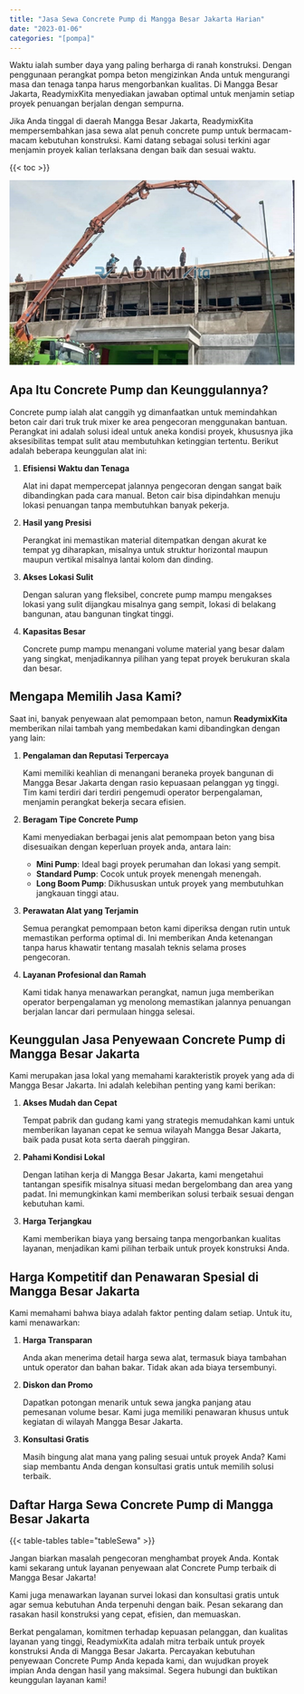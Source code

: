 ```yaml
---
title: "Jasa Sewa Concrete Pump di Mangga Besar Jakarta Harian"
date: "2023-01-06"
categories: "[pompa]"
---
```


Waktu ialah sumber daya yang paling berharga di ranah konstruksi. Dengan penggunaan perangkat pompa beton mengizinkan Anda untuk mengurangi masa dan tenaga tanpa harus mengorbankan kualitas. Di Mangga Besar Jakarta, ReadymixKita menyediakan jawaban optimal untuk menjamin setiap proyek penuangan berjalan dengan sempurna.

Jika Anda tinggal di daerah Mangga Besar Jakarta, ReadymixKita mempersembahkan jasa sewa alat penuh concrete pump untuk bermacam-macam kebutuhan konstruksi. Kami datang sebagai solusi terkini agar menjamin proyek kalian terlaksana dengan baik dan sesuai waktu.

{{< toc >}}

![Jasa Sewa Concrete Pump di Mangga Besar Jakarta Harian](/images/pompa/sewa-pompa-05.jpg)

## Apa Itu Concrete Pump dan Keunggulannya?

Concrete pump ialah alat canggih yg dimanfaatkan untuk memindahkan beton cair dari truk truk mixer ke area pengecoran menggunakan bantuan. Perangkat ini adalah solusi ideal untuk aneka kondisi proyek, khususnya jika aksesibilitas tempat sulit atau membutuhkan ketinggian tertentu. Berikut adalah beberapa keunggulan alat ini:

1. **Efisiensi Waktu dan Tenaga**

   Alat ini dapat mempercepat jalannya pengecoran dengan sangat baik dibandingkan pada cara manual. Beton cair bisa dipindahkan menuju lokasi penuangan tanpa membutuhkan banyak pekerja.

2. **Hasil yang Presisi**

   Perangkat ini memastikan material ditempatkan dengan akurat ke tempat yg diharapkan, misalnya untuk struktur horizontal maupun maupun vertikal misalnya lantai kolom dan dinding.

3. **Akses Lokasi Sulit**

   Dengan saluran yang fleksibel, concrete pump mampu mengakses lokasi yang sulit dijangkau misalnya gang sempit, lokasi di belakang bangunan, atau bangunan tingkat tinggi.

4. **Kapasitas Besar**

   Concrete pump mampu menangani volume material yang besar dalam yang singkat, menjadikannya pilihan yang tepat proyek berukuran skala dan besar.

## Mengapa Memilih Jasa Kami?

Saat ini, banyak penyewaan alat pemompaan beton, namun **ReadymixKita** memberikan nilai tambah yang membedakan kami dibandingkan dengan yang lain:

1. **Pengalaman dan Reputasi Terpercaya**

   Kami memiliki keahlian di menangani beraneka proyek bangunan di Mangga Besar Jakarta dengan rasio kepuasaan pelanggan yg tinggi. Tim kami terdiri dari terdiri pengemudi operator berpengalaman, menjamin perangkat bekerja secara efisien.

2. **Beragam Tipe Concrete Pump**

   Kami menyediakan berbagai jenis alat pemompaan beton yang bisa disesuaikan dengan keperluan proyek anda, antara lain:
   - **Mini Pump**: Ideal bagi proyek perumahan dan lokasi yang sempit.
   - **Standard Pump**: Cocok untuk proyek menengah menengah.
   - **Long Boom Pump**: Dikhususkan untuk proyek yang membutuhkan jangkauan tinggi atau.

3. **Perawatan Alat yang Terjamin**

   Semua perangkat pemompaan beton kami diperiksa dengan rutin untuk memastikan performa optimal di. Ini memberikan Anda ketenangan tanpa harus khawatir tentang masalah teknis selama proses pengecoran.

4. **Layanan Profesional dan Ramah**

   Kami tidak hanya menawarkan perangkat, namun juga memberikan operator berpengalaman yg menolong memastikan jalannya penuangan berjalan lancar dari permulaan hingga selesai.

## Keunggulan Jasa Penyewaan Concrete Pump di Mangga Besar Jakarta

Kami merupakan jasa lokal yang memahami karakteristik proyek yang ada di Mangga Besar Jakarta. Ini adalah kelebihan penting yang kami berikan:

1. **Akses Mudah dan Cepat**

   Tempat pabrik dan gudang kami yang strategis memudahkan kami untuk memberikan layanan cepat ke semua wilayah Mangga Besar Jakarta, baik pada pusat kota serta daerah pinggiran.

2. **Pahami Kondisi Lokal**

   Dengan latihan kerja di Mangga Besar Jakarta, kami mengetahui tantangan spesifik misalnya situasi medan bergelombang dan area yang padat. Ini memungkinkan kami memberikan solusi terbaik sesuai dengan kebutuhan kami.

3. **Harga Terjangkau**

   Kami memberikan biaya yang bersaing tanpa mengorbankan kualitas layanan, menjadikan kami pilihan terbaik untuk proyek konstruksi Anda.

## Harga Kompetitif dan Penawaran Spesial di Mangga Besar Jakarta

Kami memahami bahwa biaya adalah faktor penting dalam setiap. Untuk itu, kami menawarkan:

1. **Harga Transparan**

   Anda akan menerima detail harga sewa alat, termasuk biaya tambahan untuk operator dan bahan bakar. Tidak akan ada biaya tersembunyi.

2. **Diskon dan Promo**

   Dapatkan potongan menarik untuk sewa jangka panjang atau pemesanan volume besar. Kami juga memiliki penawaran khusus untuk kegiatan di wilayah Mangga Besar Jakarta.

3. **Konsultasi Gratis**

   Masih bingung alat mana yang paling sesuai untuk proyek Anda? Kami siap membantu Anda dengan konsultasi gratis untuk memilih solusi terbaik.

## Daftar Harga Sewa Concrete Pump di Mangga Besar Jakarta

{{< table-tables table="tableSewa" >}}

Jangan biarkan masalah pengecoran menghambat proyek Anda. Kontak kami sekarang untuk layanan penyewaan alat Concrete Pump terbaik di Mangga Besar Jakarta!

Kami juga menawarkan layanan survei lokasi dan konsultasi gratis untuk agar semua kebutuhan Anda terpenuhi dengan baik. Pesan sekarang dan rasakan hasil konstruksi yang cepat, efisien, dan memuaskan.

Berkat pengalaman, komitmen terhadap kepuasan pelanggan, dan kualitas layanan yang tinggi, ReadymixKita adalah mitra terbaik untuk proyek konstruksi Anda di Mangga Besar Jakarta. Percayakan kebutuhan penyewaan Concrete Pump Anda kepada kami, dan wujudkan proyek impian Anda dengan hasil yang maksimal. Segera hubungi dan buktikan keunggulan layanan kami!
